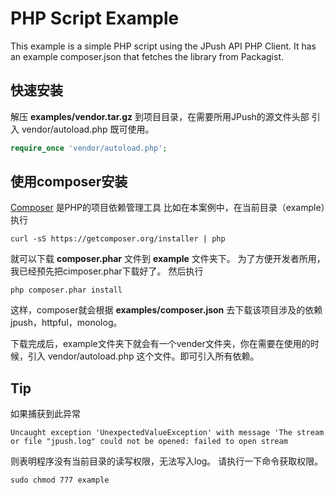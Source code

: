 # PHP Script Example
This example is a simple PHP script using the JPush API PHP Client. It has an example composer.json that fetches the library from Packagist.


## 快速安装

解压 **examples/vendor.tar.gz** 到项目目录，在需要所用JPush的源文件头部 引入 vendor/autoload.php  既可使用。
```php
require_once 'vendor/autoload.php';
```


## 使用composer安装
[Composer][1] 是PHP的项目依赖管理工具
比如在本案例中，在当前目录（example）执行
```
curl -sS https://getcomposer.org/installer | php
```
就可以下载 **composer.phar** 文件到 **example** 文件夹下。
为了方便开发者所用，我已经预先把cimposer.phar下载好了。
然后执行
```
php composer.phar install
```
这样，composer就会根据 **examples/composer.json** 去下载该项目涉及的依赖 jpush，httpful，monolog。

下载完成后，example文件夹下就会有一个vender文件夹，你在需要在使用的时候，引入 vendor/autoload.php 这个文件。即可引入所有依赖。


 ## Tip
 如果捕获到此异常
 ```
 Uncaught exception 'UnexpectedValueException' with message 'The stream or file "jpush.log" could not be opened: failed to open stream
 ```
 则表明程序没有当前目录的读写权限，无法写入log。
 请执行一下命令获取权限。
 ```
 sudo chmod 777 example
 ```


  [1]: https://getcomposer.org/